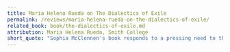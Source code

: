 ```yaml
---
title: Maria Helena Rueda on The Dialectics of Exile
permalink: /reviews/maria-helena-rueda-on-the-dialectics-of-exile/
related_book: book/the-dialectics-of-exile.md
attribution: Maria Helena Rueda, Smith College
short_quote: "Sophia McClennen's book responds to a pressing need to theorize an issue that involves many questions concerning notions of power, identity, and memory—all of them pivotal to the study of Hispanic culture on both sides of the Atlantic."
---
```

